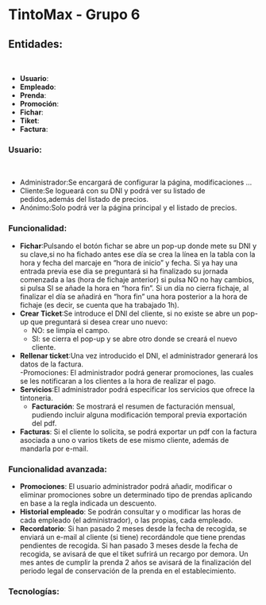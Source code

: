 # TintoMax - Grupo 6
<h2>Entidades:</h2> </br>

* **Usuario**: </br>
* **Empleado**: </br>
* **Prenda**: </br>
* **Promoción**: </br>
* **Fichar**: </br>
* **Tiket**: </br>
* **Factura**: </br>

<h3>Usuario:</h3></br>

* Administrador:Se encargará de configurar la página, modificaciones …      </br> 		
* Cliente:Se logueará con su DNI y podrá ver su listado de pedidos,además del listado de precios.</br>
* Anónimo:Solo podrá ver la página principal y el listado de precios.</br>

<h3>Funcionalidad:</h3>
	
  * **Fichar**:Pulsando el botón fichar se abre un pop-up donde mete su DNI y su clave,si no ha fichado antes ese día se crea la línea en la tabla con la hora y fecha del marcaje en “hora de inicio” y fecha. Si ya hay una entrada previa ese dia se preguntará si ha finalizado su jornada comenzada a las (hora de fichaje anterior) si pulsa NO no hay cambios, si pulsa SI se añade la hora en “hora fin”.
  Si un día no cierra fichaje, al finalizar el día se añadirá en “hora fin” una hora posterior a la hora de fichaje (es decir, se cuenta que ha trabajado 1h).</br>
  * **Crear Ticket**:Se introduce el DNI del cliente, si no existe se abre un pop-up que preguntará si desea crear uno nuevo:</br>
    * NO: se limpia el campo.</br>
    * SI: se cierra el pop-up y se abre otro donde se creará el nuevo cliente.</br>
  * **Rellenar ticket**:Una vez introducido el DNI, el administrador generará los datos de la factura.</br>
  -Promociones: El administrador podrá generar promociones, las cuales se les notificaran a los clientes a la hora de realizar el pago.</br>
  * **Servicios**:El administrador podrá especificar los servicios que ofrece la tintoneria.</br>
    * **Facturación**: Se mostrará el resumen de facturación mensual, pudiendo incluir alguna modificación temporal previa exportación del pdf.</br>
  * **Facturas**: Si el cliente lo solicita, se podrá exportar un pdf con la factura asociada a uno o varios tikets de ese mismo cliente, además de mandarla por e-mail.
  
  <h3>Funcionalidad avanzada:</h3>
	
  * **Promociones**: El usuario administrador podrá añadir, modificar o eliminar promociones sobre un determinado tipo de prendas aplicando en base a la regla indicada un descuento.</br>
  * **Historial empleado**: Se podrán consultar y o modificar las horas de cada empleado (el administrador), o las propias, cada empleado.
  * **Recordatorio**: Si han pasado 2 meses desde la fecha de recogida, se enviará un e-mail al cliente (si tiene) recordándole que tiene prendas pendientes de recogida. Si han pasado 3 meses desde la fecha de recogida, se avisará de que el tiket sufrirá un recargo por demora. Un mes antes de cumplir la prenda 2 años se avisará de la finalización del periodo legal de conservación de la prenda en el establecimiento.
   <h3>Tecnologías:</h3>
